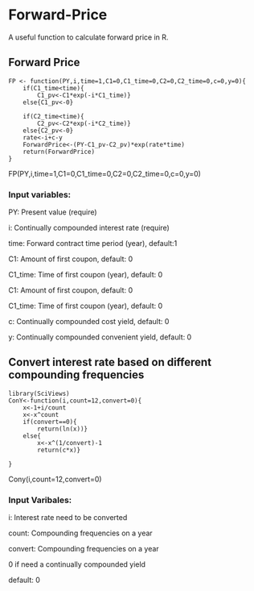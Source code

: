 # Forward-Price

A useful function to calculate forward price in R.

## Forward Price


	FP <- function(PY,i,time=1,C1=0,C1_time=0,C2=0,C2_time=0,c=0,y=0){
		if(C1_time<time){
			C1_pv<-C1*exp(-i*C1_time)} 
		else{C1_pv<-0}

		if(C2_time<time){
			C2_pv<-C2*exp(-i*C2_time)}
		else{C2_pv<-0}
		rate<-i+c-y
		ForwardPrice<-(PY-C1_pv-C2_pv)*exp(rate*time)
		return(ForwardPrice)
	}


FP(PY,i,time=1,C1=0,C1_time=0,C2=0,C2_time=0,c=0,y=0)

### Input variables:
  
  PY: Present value (require)
  
  i: Continually compounded interest rate (require)
  
  time: Forward contract time period (year), default:1
  
  C1: Amount of first coupon, default: 0
  
  C1_time: Time of first coupon (year), default: 0
  
  C1: Amount of first coupon, default: 0
  
  C1_time: Time of first coupon (year), default: 0
  
  c: Continually compounded cost yield, default: 0
  
  y: Continually compounded convenient yield, default: 0


## Convert interest rate based on different compounding frequencies



	library(SciViews)
	ConY<-function(i,count=12,convert=0){
		x<-1+i/count
		x<-x^count
		if(convert==0){
			return(ln(x))}
		else{
			x<-x^(1/convert)-1
			return(c*x)}

	}


Cony(i,count=12,convert=0)

### Input Varibales:

i: Interest rate need to be converted

count: Compounding frequencies on a year

convert: Compounding frequencies on a year
 
 0 if need a continually compounded yield	 
 
 default: 0
